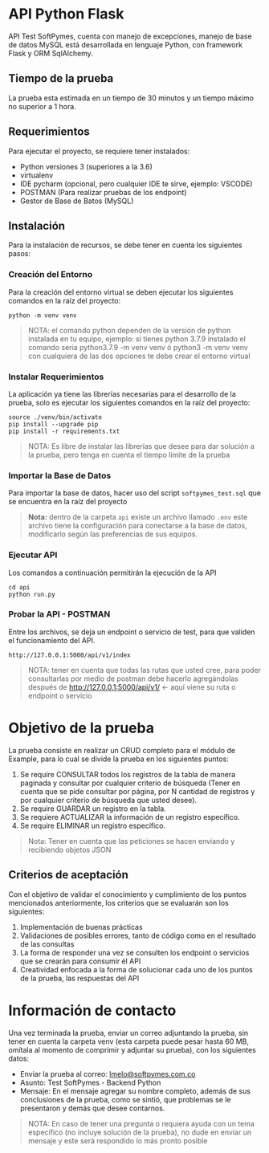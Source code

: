 # API Python Flask
API Test SoftPymes, cuenta con manejo de excepciones, manejo de base de datos MySQL
está desarrollada en lenguaje Python, con framework Flask y ORM SqlAlchemy.

## Tiempo de la prueba
La prueba esta estimada en un tiempo de 30 minutos y un tiempo máximo no superior a 1 hora.

## Requerimientos
Para ejecutar el proyecto, se requiere tener instalados:
- Python versiones 3 (superiores a la 3.6) 
- virtualenv 
- IDE pycharm (opcional, pero cualquier IDE te sirve, ejemplo: VSCODE)
- POSTMAN (Para realizar pruebas de los endpoint)
- Gestor de Base de Batos (MySQL)

## Instalación
Para la instalación de recursos, se debe tener en cuenta los siguientes pasos:

### Creación del Entorno
Para la creación del entorno virtual se deben ejecutar los siguientes comandos
en la raíz del proyecto:
```
python -m venv venv
```
> NOTA: el comando python dependen de la versión de python instalada en tu equipo,
> ejemplo: si tienes python 3.7.9 instalado el comando seria python3.7.9 -m venv venv
> ó python3 -m venv venv con cualquiera de las dos opciones te debe crear el entorno virtual

### Instalar Requerimientos

La aplicación ya tiene las librerías necesarias para el desarrollo de la prueba, solo 
es ejecutar los siguientes comandos en la raíz del proyecto:

```
source ./venv/bin/activate
pip install --upgrade pip
pip install -r requirements.txt
```

> NOTA: Es libre de instalar las librerías que desee para dar solución a la prueba, pero tenga en cuenta
> el tiempo limite de la prueba

### Importar la Base de Datos
Para importar la base de datos, hacer uso del script ```softpymes_test.sql``` que se encuentra en la raíz del proyecto

> **Nota:** dentro de la carpeta ```api``` existe un archivo llamado ```.env``` este archivo
> tiene la configuración para conectarse a la base de datos, modificarlo según las preferencias
> de sus equipos.

### Ejecutar API
Los comandos a continuación permitirán la ejecución de la API
```
cd api
python run.py
```

### Probar la API - POSTMAN
Entre los archivos, se deja un endpoint o servicio de test, para que validen el funcionamiento del API.
```
http://127.0.0.1:5000/api/v1/index
```
> NOTA: tener en cuenta que todas las rutas que usted cree, para poder consultarlas por medio de postman
> debe hacerlo agregándolas después de http://127.0.0.1:5000/api/v1/ <- aquí viene su ruta o endpoint o servicio

# Objetivo de la prueba

La prueba consiste en realizar un CRUD completo para el módulo de Example, 
para lo cual se divide la prueba en los siguientes puntos:

1. Se require CONSULTAR todos los registros de la tabla de manera paginada 
   y consultar por cualquier criterio de búsqueda 
   (Tener en cuenta que se pide consultar por página, por N cantidad de registros 
   y por cualquier criterio de búsqueda que usted desee).
2. Se require GUARDAR un registro en la tabla.
3. Se requiere ACTUALIZAR la información de un registro específico.
4. Se require ELIMINAR un registro específico.

> Nota: Tener en cuenta que las peticiones se hacen enviando y recibiendo objetos JSON

## Criterios de aceptación

Con el objetivo de validar el conocimiento y cumplimiento de los puntos mencionados anteriormente,
los criterios que se evaluarán son los siguientes:

1. Implementación de buenas prácticas
2. Validaciones de posibles errores, tanto de código como en el resultado de las consultas
3. La forma de responder una vez se consulten los endpoint o servicios que se crearán para consumir él API
4. Creatividad enfocada a la forma de solucionar cada uno de los puntos de la prueba, las respuestas del API

# Información de contacto
Una vez terminada la prueba, enviar un correo adjuntando la prueba, sin tener en cuenta la carpeta venv 
(esta carpeta puede pesar hasta 60 MB, omítala al momento de comprimir y adjuntar su prueba), 
con los siguientes datos:

- Enviar la prueba al correo: lmelo@softpymes.com.co
- Asunto: Test SoftPymes - Backend Python
- Mensaje: En el mensaje agregar su nombre completo, además de sus conclusiones de la prueba, como se sintió, 
  que problemas se le presentaron y demás que desee contarnos.
  
> NOTA: En caso de tener una pregunta o requiera ayuda con un tema específico (no incluye solución de la prueba), 
> no dude en enviar un mensaje y este será respondido lo más pronto posible


